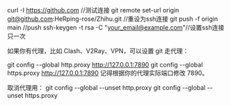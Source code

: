 curl -I https://github.com //测试连接
git remote set-url origin git@github.com:HeRping-rose/Zhihu.git //重设为ssh连接
git push -f origin main //push
ssh-keygen -t rsa -C "your_email@example.com"//设置ssh连接 只一次

如果你有代理，比如 Clash、V2Ray、VPN，可以设置 git 走代理：


git config --global http.proxy http://127.0.0.1:7890
git config --global https.proxy http://127.0.0.1:7890
记得根据你的代理实际端口修改 7890。

取消代理用：
git config --global --unset http.proxy
git config --global --unset https.proxy
